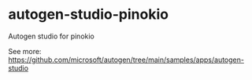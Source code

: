 # autogen-studio-pinokio
Autogen studio for pinokio

See more: https://github.com/microsoft/autogen/tree/main/samples/apps/autogen-studio
